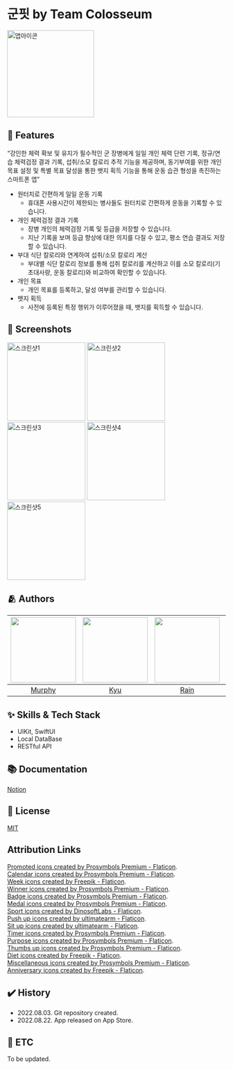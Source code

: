 # 군핏 by Team Colosseum

<img width="200" alt="앱아이콘" src="https://user-images.githubusercontent.com/103012157/186115653-a36e2ec8-86d4-4a7f-98b7-41176dfa8c38.png">


## 📌 Features

“강인한 체력 확보 및 유지가 필수적인 군 장병에게 일일 개인 체력 단련 기록, 정규/연습 체력검정 결과 기록, 섭취/소모 칼로리 추적 기능을 제공하며, 동기부여를 위한 개인 목표 설정 및 특별 목표 달성을 통한 뱃지 획득 기능을 통해 운동 습관 형성을 촉진하는 스마트폰 앱”

- 원터치로 간편하게 일일 운동 기록
    - 휴대폰 사용시간이 제한되는 병사들도 원터치로 간편하게 운동을 기록할 수 있습니다.
- 개인 체력검정 결과 기록
    - 장병 개인의 체력검정 기록 및 등급을 저장할 수 있습니다.
    - 지난 기록을 보며 등급 향상에 대한 의지를 다질 수 있고, 평소 연습 결과도 저장할 수 있습니다.
- 부대 식단 칼로리와 연계하여 섭취/소모 칼로리 계산
    - 부대별 식단 칼로리 정보를 통해 섭취 칼로리를 계산하고 이를 소모 칼로리(기초대사량, 운동 칼로리)와 비교하여 확인할 수 있습니다.
- 개인 목표
    - 개인 목표를 등록하고, 달성 여부를 관리할 수 있습니다.
- 뱃지 획득
    - 사전에 등록된 특정 행위가 이루어졌을 때, 뱃지를 획득할 수 있습니다.

## 🌃 Screenshots

<p align="left">
 <img width="180" alt="스크린샷1" src="https://user-images.githubusercontent.com/103012157/186108327-b4eeb7af-d497-4911-aeb0-f8f31eba9f5d.png">
  <img width="180" alt="스크린샷2" src="https://user-images.githubusercontent.com/103012157/186108359-486280b1-e360-4792-8507-834a75385e6d.png">
  <img width="180" alt="스크린샷3" src="https://user-images.githubusercontent.com/103012157/186108362-9adb468a-2d95-45c3-823e-eb01cfda5bd0.png">
  <img width="180" alt="스크린샷4" src="https://user-images.githubusercontent.com/103012157/186108363-5a6ada03-4373-465e-bed1-9e5d42b78d2e.png">
  <img width="180" alt="스크린샷5" src="https://user-images.githubusercontent.com/103012157/186108365-82c17013-0948-4b6a-9171-5c520589aa70.png">
</p>

## 🫂 Authors

|<img width="150" src="https://github.com/Somin-DS.png">|<img width="150" src="https://github.com/kyustudyo.png">|<img width="150" src="https://github.com/eunbkang.png">|<img width="150" src="https://github.com/DoAY9.png">|
|:-:|:-:|:-:|:-:|
|[Murphy](https://github.com/Somin-DS)|[Kyu](https://github.com/kyustudyo)|[Rain](https://github.com/eunbkang)|[Ayden](https://github.com/DoAY9)|

## ✨ Skills & Tech Stack

- UIKit, SwiftUI
- Local DataBase
- RESTful API

## 📚 Documentation

[Notion](https://quick-plastic-2d0.notion.site/c4d7a16a2c654361904b25727278cd4c)


## :lock_with_ink_pen: License

[MIT](https://choosealicense.com/licenses/mit/)

## Attribution Links

<a href="https://www.flaticon.com/free-icons/promoted" title="promoted icons">Promoted icons created by Prosymbols Premium - Flaticon</a>.  
<a href="https://www.flaticon.com/free-icons/calendar" title="calendar icons">Calendar icons created by Prosymbols Premium - Flaticon</a>.  
<a href="https://www.flaticon.com/free-icons/week" title="week icons">Week icons created by Freepik - Flaticon</a>.  
<a href="https://www.flaticon.com/free-icons/winner" title="winner icons">Winner icons created by Prosymbols Premium - Flaticon</a>.  
<a href="https://www.flaticon.com/free-icons/badge" title="badge icons">Badge icons created by Prosymbols Premium - Flaticon</a>.  
<a href="https://www.flaticon.com/free-icons/medal" title="medal icons">Medal icons created by Prosymbols Premium - Flaticon</a>.  
<a href="https://www.flaticon.com/free-icons/sport" title="sport icons">Sport icons created by DinosoftLabs - Flaticon</a>.  
<a href="https://www.flaticon.com/free-icons/push-up" title="push up icons">Push up icons created by ultimatearm - Flaticon</a>.  
<a href="https://www.flaticon.com/free-icons/sit-up" title="sit up icons">Sit up icons created by ultimatearm - Flaticon</a>.  
<a href="https://www.flaticon.com/free-icons/timer" title="timer icons">Timer icons created by Prosymbols Premium - Flaticon</a>.  
<a href="https://www.flaticon.com/free-icons/purpose" title="Purpose icons">Purpose icons created by Prosymbols Premium - Flaticon</a>.  
<a href="https://www.flaticon.com/free-icons/thumbs-up" title="thumbs up icons">Thumbs up icons created by Prosymbols Premium - Flaticon</a>.  
<a href="https://www.flaticon.com/free-icons/diet" title="diet icons">Diet icons created by Freepik - Flaticon</a>.  
<a href="https://www.flaticon.com/free-icons/miscellaneous" title="miscellaneous icons">Miscellaneous icons created by Prosymbols Premium - Flaticon</a>.  
<a href="https://www.flaticon.com/free-icons/anniversary" title="anniversary icons">Anniversary icons created by Freepik - Flaticon</a>.  


## ✔️ History

- 2022.08.03. Git repository created.
- 2022.08.22. App released on App Store.

## 🧩 ETC

To be updated.
